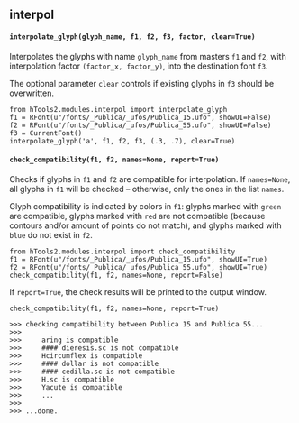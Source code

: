 ## interpol

#### `interpolate_glyph(glyph_name, f1, f2, f3, factor, clear=True)`

Interpolates the glyphs with name `glyph_name` from masters `f1` and `f2`, with interpolation factor `(factor_x, factor_y)`, into the destination font `f3`.

The optional parameter `clear` controls if existing glyphs in `f3` should be overwritten.

    from hTools2.modules.interpol import interpolate_glyph
    f1 = RFont(u"/fonts/_Publica/_ufos/Publica_15.ufo", showUI=False)
    f2 = RFont(u"/fonts/_Publica/_ufos/Publica_55.ufo", showUI=False)
    f3 = CurrentFont()
    interpolate_glyph('a', f1, f2, f3, (.3, .7), clear=True)

#### `check_compatibility(f1, f2, names=None, report=True)`

Checks if glyphs in `f1` and `f2` are compatible for interpolation. If `names=None`, all glyphs in `f1` will be checked – otherwise, only the ones in the list `names`.

Glyph compatibility is indicated by colors in `f1`: glyphs marked with `green` are compatible, glyphs marked with `red` are not compatible (because contours and/or amount of points do not match), and glyphs marked with `blue` do not exist in `f2`.

    from hTools2.modules.interpol import check_compatibility
    f1 = RFont(u"/fonts/_Publica/_ufos/Publica_15.ufo", showUI=True)
    f2 = RFont(u"/fonts/_Publica/_ufos/Publica_55.ufo", showUI=True)
    check_compatibility(f1, f2, names=None, report=False)

 If `report=True`, the check results will be printed to the output window.

    check_compatibility(f1, f2, names=None, report=True)

    >>> checking compatibility between Publica 15 and Publica 55...
    >>>
    >>>     aring is compatible
    >>>     #### dieresis.sc is not compatible
    >>>     Hcircumflex is compatible
    >>>     #### dollar is not compatible
    >>>     #### cedilla.sc is not compatible
    >>>     H.sc is compatible
    >>>     Yacute is compatible
    >>>     ...
    >>>
    >>> ...done.
